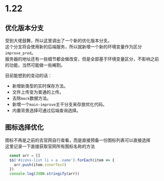# 1.22 

## 优化版本分支 

受到大佬鼓舞，所以这里调出了一个新的优化版本分支。  
这个分支将会使用新的后端服务，所以就新增一个新的环境变量作为区分`improve_prod`。  
服务器的地址还有一些细节都会做改变，但是全部基于环境变量区分，不影响之前的功能，当然可能做一些阉割。  

目前能想到的变动的话：
- 新增新类型的实时保存方法。  
- 文件上传变为普通的上传。  
- 去除`mock`数据方法。  
- 新增一个`main-improve`主干分支来存放优化代码。  
- 内置背景选择可通过后端查询选择。  

## 图标选择优化
图标不再是之前的去官网自行查看，而是直接预备一份图标列表可以直接选择  
这里记录一下直接获取官网所有图标名称的方法
```js
  const arr = [] 
  $$('#icons-list li > a .name').forEach(item => {
    arr.push(item.innerText)
  })
  console.log(JSON.stringify(arr))
```